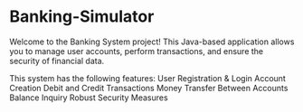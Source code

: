 # Banking-Simulator

Welcome to the Banking System project! This Java-based application allows you to manage user accounts, perform transactions, and ensure the security of financial data.

This system has the following features:
User Registration & Login
Account Creation
Debit and Credit Transactions
Money Transfer Between Accounts
Balance Inquiry
Robust Security Measures
